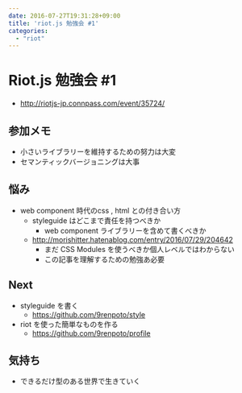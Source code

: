 ```yaml
---
date: 2016-07-27T19:31:28+09:00
title: 'riot.js 勉強会 #1'
categories:
  - "riot"
---
```


# Riot.js 勉強会 \#1

- <http://riotjs-jp.connpass.com/event/35724/>

## 参加メモ

- 小さいライブラリーを維持するための努力は大変
- セマンティックバージョニングは大事

## 悩み

- web component 時代のcss , html との付き合い方
  - styleguide はどこまで責任を持つべきか
    - web component ライブラリーを含めて書くべきか
  - <http://morishitter.hatenablog.com/entry/2016/07/29/204642>
    - まだ CSS Modules を使うべきか個人レベルではわからない
    - この記事を理解するための勉強あ必要

## Next

- styleguide を書く
  - <https://github.com/9renpoto/style>
- riot を使った簡単なものを作る
  - <https://github.com/9renpoto/profile>

## 気持ち

- できるだけ型のある世界で生きていく
